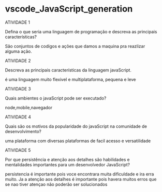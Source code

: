 # vscode_JavaScript_generation

ATIVIDADE 1

Defina o que seria uma linguagem de programação e descreva as principais características?

São conjuntos de codigos e ações que damos a maquina pra reazlizar alguma ação.


ATIVIDADE 2

Descreva as principais características da linguagem javaScript.

é uma linguagem muito flexivel e multiplataforma, pequena e leve


ATIVIDADE 3

Quais ambientes o javaScript pode ser executado?

node,mobile,navegador


ATIVIDADE 4

Quais são os motivos da popularidade do javaScript na comunidade de desenvolvimento?

uma plataforma com diversas plataformas de facil acesso e versatilidade


ATIVIDADE 5

Por que persistência e atenção aos detalhes são habilidades e mentalidades importantes para um desenvolvedor JavaScript?

persistencia é importante pois voce encontrara muita dificuldade e ira erra muito. Ja a atenção aos detalhes é importante pois havera muitos erros que se nao tiver atençao não poderão ser solucionados






